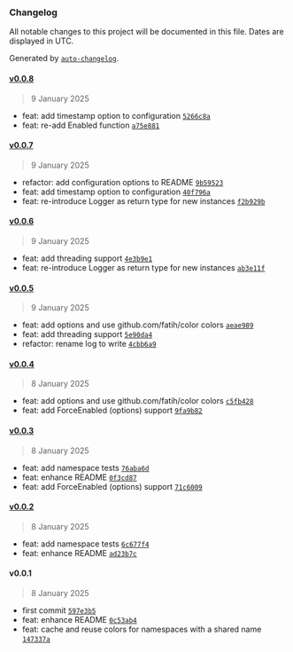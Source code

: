 ### Changelog

All notable changes to this project will be documented in this file. Dates are displayed in UTC.

Generated by [`auto-changelog`](https://github.com/CookPete/auto-changelog).

#### [v0.0.8](https://github.com/sev-wtf/debugo/compare/v0.0.7...v0.0.8)

> 9 January 2025

- feat: add timestamp option to configuration [`5266c8a`](https://github.com/sev-wtf/debugo/commit/5266c8af5ba27eb7c76a74ee5a2e144cbf715b56)
- feat: re-add Enabled function [`a75e881`](https://github.com/sev-wtf/debugo/commit/a75e881d3e1c03afb0addac2e0c84b76b0ad47de)

#### [v0.0.7](https://github.com/sev-wtf/debugo/compare/v0.0.6...v0.0.7)

> 9 January 2025

- refactor: add configuration options to README [`9b59523`](https://github.com/sev-wtf/debugo/commit/9b595234c763b5c8603e023a5737acae0de552ba)
- feat: add timestamp option to configuration [`40f796a`](https://github.com/sev-wtf/debugo/commit/40f796aeb50e5afd46f11a502ae8b851ec119cd4)
- feat: re-introduce Logger as return type for new instances [`f2b929b`](https://github.com/sev-wtf/debugo/commit/f2b929bdd0a219b38e2c7255ee0b8950137fc364)

#### [v0.0.6](https://github.com/sev-wtf/debugo/compare/v0.0.5...v0.0.6)

> 9 January 2025

- feat: add threading support [`4e3b9e1`](https://github.com/sev-wtf/debugo/commit/4e3b9e188c03c8b7124a5ce81e8f8d1150628795)
- feat: re-introduce Logger as return type for new instances [`ab3e11f`](https://github.com/sev-wtf/debugo/commit/ab3e11f695c188792fdef3a4dde9a0949997a9e6)

#### [v0.0.5](https://github.com/sev-wtf/debugo/compare/v0.0.4...v0.0.5)

> 9 January 2025

- feat: add options and use github.com/fatih/color colors [`aeae989`](https://github.com/sev-wtf/debugo/commit/aeae989ceef05df4f165575cfb9ad20348099e27)
- feat: add threading support [`5e90da4`](https://github.com/sev-wtf/debugo/commit/5e90da48dfa3720a8370f39eda73943bbb3b2850)
- refactor: rename log to write [`4cbb6a9`](https://github.com/sev-wtf/debugo/commit/4cbb6a9ff154ce0d1ed255a7c18e3e44ddbb3abd)

#### [v0.0.4](https://github.com/sev-wtf/debugo/compare/v0.0.3...v0.0.4)

> 8 January 2025

- feat: add options and use github.com/fatih/color colors [`c5fb428`](https://github.com/sev-wtf/debugo/commit/c5fb428d6b22f0f93d510730ef2ab7f712a20a86)
- feat: add ForceEnabled (options) support [`9fa9b82`](https://github.com/sev-wtf/debugo/commit/9fa9b82cbbd0a1066a586684fa854383956875eb)

#### [v0.0.3](https://github.com/sev-wtf/debugo/compare/v0.0.2...v0.0.3)

> 8 January 2025

- feat: add namespace tests [`76aba6d`](https://github.com/sev-wtf/debugo/commit/76aba6de2efe903d2ce9a43fdaef846b9216fa7c)
- feat: enhance README [`0f3cd87`](https://github.com/sev-wtf/debugo/commit/0f3cd87611056f53d6fbdaf2b98ee509d6cbc71e)
- feat: add ForceEnabled (options) support [`71c6009`](https://github.com/sev-wtf/debugo/commit/71c600920f8e6a8cdaf3b17a8ad3f189d3789c4f)

#### [v0.0.2](https://github.com/sev-wtf/debugo/compare/v0.0.1...v0.0.2)

> 8 January 2025

- feat: add namespace tests [`6c677f4`](https://github.com/sev-wtf/debugo/commit/6c677f4aed7b0de686f4aff8928668359ff215f8)
- feat: enhance README [`ad23b7c`](https://github.com/sev-wtf/debugo/commit/ad23b7c87c68ccc02dc983cdb0342f5fa2fa6ea9)

#### v0.0.1

> 8 January 2025

- first commit [`597e3b5`](https://github.com/sev-wtf/debugo/commit/597e3b57d0db850d85ad78e9d0230729ad5f8e5c)
- feat: enhance README [`0c53ab4`](https://github.com/sev-wtf/debugo/commit/0c53ab4f852256f537cb4a23f4ff354f7919e4a9)
- feat: cache and reuse colors for namespaces with a shared name [`147337a`](https://github.com/sev-wtf/debugo/commit/147337a4a2bb685a7d9d12442b0cc5526dec10b0)
